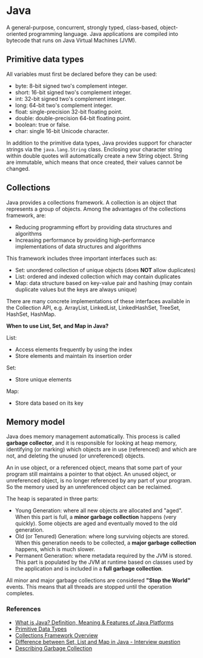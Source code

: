# Java

A general-purpose, concurrent, strongly typed, class-based, object-oriented programming language. Java applications are compiled into bytecode that runs on Java Virtual Machines (JVM).


## Primitive data types

All variables must first be declared before they can be used:
- byte: 8-bit signed two's complement integer.
- short: 16-bit signed two's complement integer.
- int: 32-bit signed two's complement integer.
- long: 64-bit two's complement integer.
- float: single-precision 32-bit floating point.
- double: double-precision 64-bit floating point.
- boolean: true or false.
- char: single 16-bit Unicode character.

In addition to the primitive data types, Java provides support for character strings via the `java.lang.String` class. Enclosing your character string within double quotes will automatically create a new String object. String are immutable, which means that once created, their values cannot be changed.


## Collections

Java provides a collections framework. A collection is an object that represents a group of objects. Among the advantages of the collections framework, are:
- Reducing programming effort by providing data structures and algorithms
- Increasing performance by providing high-performance implementations of data structures and algorithms

This framework includes three important interfaces such as:
- Set: unordered collection of unique objects (does **NOT** allow duplicates)
- List: ordered and indexed collection which may contain duplicates
- Map: data structure based on key-value pair and hashing (may contain duplicate values but the keys are always unique)

There are many concrete implementations of these interfaces available in the Collection API, e.g. ArrayList, LinkedList, LinkedHashSet, TreeSet, HashSet, HashMap.

**When to use List, Set, and Map in Java?**

List:
- Access elements frequently by using the index
- Store elements and maintain its insertion order

Set:
- Store unique elements

Map:
- Store data based on its key


## Memory model

Java does memory management automatically. This process is called **garbage collector**, and it is responsible for looking at heap memory, identifying (or marking) which objects are in use (referenced) and which are not, and deleting the unused (or unreferenced) objects. 

An in use object, or a referenced object, means that some part of your program still maintains a pointer to that object. An unused object, or unreferenced object, is no longer referenced by any part of your program. So the memory used by an unreferenced object can be reclaimed.

The heap is separated in three parts:
- Young Generation: where all new objects are allocated and "aged". When this part is full, a **minor garbage collection** happens (very quickly). Some objects are aged and eventually moved to the old generation.
- Old (or Tenured) Generation: where long surviving objects are stored. When this generation needs to be collected, a **major garbage collection** happens, which is much slower.
- Permanent Generation: where metadata required by the JVM is stored. This part is populated by the JVM at runtime based on classes used by the application and is included in a **full garbage collection**.

All minor and major garbage collections are considered **"Stop the World"** events. This means that all threads are stopped until the operation completes.


### References

- [What is Java? Definition, Meaning & Features of Java Platforms](https://www.guru99.com/java-platform.html)
- [Primitive Data Types](https://docs.oracle.com/javase/tutorial/java/nutsandbolts/datatypes.html)
- [Collections Framework Overview](https://docs.oracle.com/javase/8/docs/technotes/guides/collections/overview.html)
- [Difference between Set, List and Map in Java - Interview question](https://www.java67.com/2013/01/difference-between-set-list-and-map-in-java.html)
- [Describing Garbage Collection](https://www.oracle.com/webfolder/technetwork/tutorials/obe/java/gc01/index.html)
